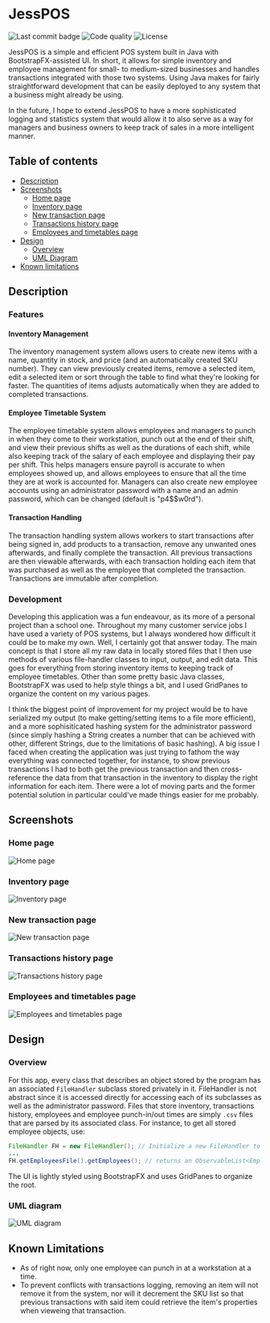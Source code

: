 # JessPOS
![Last commit badge](https://img.shields.io/github/last-commit/Hircinus/JessPOS)
![Code quality](https://img.shields.io/lgtm/grade/java/github/Hircinus/JessPOS)
![License](https://img.shields.io/github/license/Hircinus/JessPOS)

JessPOS is a simple and efficient POS system built in Java with BootstrapFX-assisted UI. In short, it allows for simple inventory and employee management for small- to medium-sized businesses and handles transactions integrated with those two systems. Using Java makes for fairly straightforward development that can be easily deployed to any system that a business might already be using.

In the future, I hope to extend JessPOS to have a more sophisticated logging and statistics system that would allow it to also serve as a way for managers and business owners to keep track of sales in a more intelligent manner.

## Table of contents

 - [Description](#description)
 - [Screenshots](#screenshots)
   - [Home page](#home-page)
   - [Inventory page](#inventory-page)
   - [New transaction page](#new-transaction-page)
   - [Transactions history page](#transactions-history-page)
   - [Employees and timetables page](#employees-and-timetables-page)
 - [Design](#design)
   - [Overview](#overview)
   - [UML Diagram](#uml-diagram)
 - [Known limitations](#known-limitations)

## Description

### Features

#### Inventory Management

The inventory management system allows users to create new items with a name, quantity in stock, and price (and an automatically created SKU number). They can view previously created items, remove a selected item, edit a selected item or sort through the table to find what they're looking for faster. The quantities of items adjusts automatically when they are added to completed transactions.

#### Employee Timetable System

The employee timetable system allows employees and managers to punch in when they come to their workstation, punch out at the end of their shift, and view their previous shifts as well as the durations of each shift, while also keeping track of the salary of each employee and displaying their pay per shift. This helps managers ensure payroll is accurate to when employees showed up, and allows employees to ensure that all the time they are at work is accounted for. Managers can also create new employee accounts using an administrator password with a name and an admin password, which can be changed (default is "p4$$w0rd").

#### Transaction Handling

The transaction handling system allows workers to start transactions after being signed in, add products to a transaction, remove any unwanted ones afterwards, and finally complete the transaction. All previous transactions are then viewable afterwards, with each transaction holding each item that was purchased as well as the employee that completed the transaction. Transactions are immutable after completion.

### Development

Developing this application was a fun endeavour, as its more of a personal project than a school one. Throughout my many customer service jobs I have used a variety of POS systems, but I always wondered how difficult it could be to make my own. Well, I certainly got that answer today. The main concept is that I store all my raw data in locally stored files that I then use methods of various file-handler classes to input, output, and edit data. This goes for everything from storing inventory items to keeping track of employee timetables.
Other than some pretty basic Java classes, BootstrapFX was used to help style things a bit, and I used GridPanes to organize the content on my various pages.

I think the biggest point of improvement for my project would be to have serialized my output (to make getting/setting items to a file more efficient), and a more sophisiticated hashing system for the administrator password (since simply hashing a String creates a number that can be achieved with other, different Strings, due to the limitations of basic hashing). A big issue I faced when creating the application was just trying to fathom the way everything was connected together, for instance, to show previous transactions I had to both get the previous transaction and then cross-reference the data from that transaction in the inventory to display the right information for each item. There were a lot of moving parts and the former potential solution in particular could've made things easier for me probably.

## Screenshots

### Home page
![Home page](https://github.com/Hircinus/JessPOS/blob/master/screenshots/jesspos_home.PNG)
### Inventory page
![Inventory page](https://github.com/Hircinus/JessPOS/blob/master/screenshots/jesspos_inventory.PNG)
### New transaction page
![New transaction page](https://github.com/Hircinus/JessPOS/blob/master/screenshots/jesspos_newtransaction.PNG)
### Transactions history page
![Transactions history page](https://github.com/Hircinus/JessPOS/blob/master/screenshots/jesspos_viewtransactions.PNG)
### Employees and timetables page
![Employees and timetables page](https://github.com/Hircinus/JessPOS/blob/master/screenshots/jesspos_employees.PNG)

## Design

### Overview

For this app, every class that describes an object stored by the program has an associated ``FileHandler`` subclass stored privately in it. FileHandler is not abstract since it is accessed directly for accessing each of its subclasses as well as the administrator password. Files that store inventory, transactions history, employees and employee punch-in/out times are simply ``.csv`` files that are parsed by its associated class. 
For instance, to get all stored employee objects, use: 
```java
FileHandler FH = new FileHandler(); // Initialize a new FileHandler to use throughout the class
...
FH.getEmployeesFile().getEmployees(); // returns an ObservableList<Employee> object
```
The UI is lightly styled using BootstrapFX and uses GridPanes to organize the root.

### UML diagram

![UML diagram](https://github.com/Hircinus/JessPOS/blob/master/uml_diagram.png)

## Known Limitations

 - As of right now, only one employee can punch in at a workstation at a time.
 - To prevent conflicts with transactions logging, removing an item will not remove it from the system, nor will it decrement the SKU list so that previous transactions with said item could retrieve the item's properties when vieweing that transaction.
